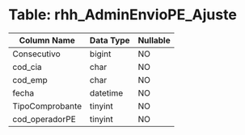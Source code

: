 # Table: rhh_AdminEnvioPE_Ajuste

| Column Name | Data Type | Nullable |
|-------------|-----------|----------|
| Consecutivo | bigint | NO |
| cod_cia | char | NO |
| cod_emp | char | NO |
| fecha | datetime | NO |
| TipoComprobante | tinyint | NO |
| cod_operadorPE | tinyint | NO |
